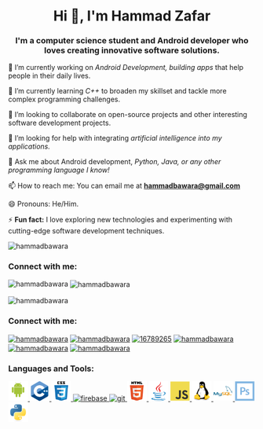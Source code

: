 <h1 align="center">Hi 👋, I'm Hammad Zafar</h1>
<h3 align="center">I'm a computer science student and Android developer who loves creating innovative software solutions.</h3>

🔭 I’m currently working on *Android Development, building apps* that help people in their daily lives.

🌱 I’m currently learning *C++* to broaden my skillset and tackle more complex programming challenges.

👯 I’m looking to collaborate on open-source projects and other interesting software development projects.

🤔 I’m looking for help with integrating *artificial intelligence into my applications.*

💬 Ask me about Android development, *Python, Java, or any other programming language I know!*

📫 How to reach me: You can email me at **hammadbawara@gmail.com**

😄 Pronouns: He/Him.

⚡ **Fun fact:** I love exploring new technologies and experimenting with cutting-edge software development techniques.

<p align="left"> <img src="https://komarev.com/ghpvc/?username=hammadbawara&label=Profile%20views&color=0e75b6&style=flat" alt="hammadbawara" /> </p>

<h3 align="left">Connect with me:</h3>
<p align="left">
</p>

<p><img align="left" src="https://github-readme-stats.vercel.app/api/top-langs?username=hammadbawara&show_icons=true&locale=en&layout=compact" alt="hammadbawara" /></p>

<p>&nbsp;<img align="center" src="https://github-readme-stats.vercel.app/api?username=hammadbawara&show_icons=true&locale=en" alt="hammadbawara" /></p>

<p><img align="center" src="https://github-readme-streak-stats.herokuapp.com/?user=hammadbawara&" alt="hammadbawara" /></p>

<h3 align="left">Connect with me:</h3>
<p align="left">
<a href="https://twitter.com/hammadbawara" target="blank"><img align="center" src="https://raw.githubusercontent.com/rahuldkjain/github-profile-readme-generator/master/src/images/icons/Social/twitter.svg" alt="hammadbawara" height="30" width="40" /></a>
<a href="https://linkedin.com/in/hammadbawara" target="blank"><img align="center" src="https://raw.githubusercontent.com/rahuldkjain/github-profile-readme-generator/master/src/images/icons/Social/linked-in-alt.svg" alt="hammadbawara" height="30" width="40" /></a>
<a href="https://stackoverflow.com/users/16789265" target="blank"><img align="center" src="https://raw.githubusercontent.com/rahuldkjain/github-profile-readme-generator/master/src/images/icons/Social/stack-overflow.svg" alt="16789265" height="30" width="40" /></a>
<a href="https://fb.com/hammadbawara" target="blank"><img align="center" src="https://raw.githubusercontent.com/rahuldkjain/github-profile-readme-generator/master/src/images/icons/Social/facebook.svg" alt="hammadbawara" height="30" width="40" /></a>
<a href="https://instagram.com/hammadbawara" target="blank"><img align="center" src="https://raw.githubusercontent.com/rahuldkjain/github-profile-readme-generator/master/src/images/icons/Social/instagram.svg" alt="hammadbawara" height="30" width="40" /></a>
<a href="https://www.leetcode.com/hammadbawara" target="blank"><img align="center" src="https://raw.githubusercontent.com/rahuldkjain/github-profile-readme-generator/master/src/images/icons/Social/leet-code.svg" alt="hammadbawara" height="30" width="40" /></a>
</p>

<h3 align="left">Languages and Tools:</h3>
<p align="left"> <a href="https://developer.android.com" target="_blank" rel="noreferrer"> <img src="https://raw.githubusercontent.com/devicons/devicon/master/icons/android/android-original-wordmark.svg" alt="android" width="40" height="40"/> </a> <a href="https://www.w3schools.com/cpp/" target="_blank" rel="noreferrer"> <img src="https://raw.githubusercontent.com/devicons/devicon/master/icons/cplusplus/cplusplus-original.svg" alt="cplusplus" width="40" height="40"/> </a> <a href="https://www.w3schools.com/css/" target="_blank" rel="noreferrer"> <img src="https://raw.githubusercontent.com/devicons/devicon/master/icons/css3/css3-original-wordmark.svg" alt="css3" width="40" height="40"/> </a> <a href="https://firebase.google.com/" target="_blank" rel="noreferrer"> <img src="https://www.vectorlogo.zone/logos/firebase/firebase-icon.svg" alt="firebase" width="40" height="40"/> </a> <a href="https://git-scm.com/" target="_blank" rel="noreferrer"> <img src="https://www.vectorlogo.zone/logos/git-scm/git-scm-icon.svg" alt="git" width="40" height="40"/> </a> <a href="https://www.w3.org/html/" target="_blank" rel="noreferrer"> <img src="https://raw.githubusercontent.com/devicons/devicon/master/icons/html5/html5-original-wordmark.svg" alt="html5" width="40" height="40"/> </a> <a href="https://www.java.com" target="_blank" rel="noreferrer"> <img src="https://raw.githubusercontent.com/devicons/devicon/master/icons/java/java-original.svg" alt="java" width="40" height="40"/> </a> <a href="https://developer.mozilla.org/en-US/docs/Web/JavaScript" target="_blank" rel="noreferrer"> <img src="https://raw.githubusercontent.com/devicons/devicon/master/icons/javascript/javascript-original.svg" alt="javascript" width="40" height="40"/> </a> <a href="https://www.linux.org/" target="_blank" rel="noreferrer"> <img src="https://raw.githubusercontent.com/devicons/devicon/master/icons/linux/linux-original.svg" alt="linux" width="40" height="40"/> </a> <a href="https://www.mysql.com/" target="_blank" rel="noreferrer"> <img src="https://raw.githubusercontent.com/devicons/devicon/master/icons/mysql/mysql-original-wordmark.svg" alt="mysql" width="40" height="40"/> </a> <a href="https://www.photoshop.com/en" target="_blank" rel="noreferrer"> <img src="https://raw.githubusercontent.com/devicons/devicon/master/icons/photoshop/photoshop-line.svg" alt="photoshop" width="40" height="40"/> </a> <a href="https://www.python.org" target="_blank" rel="noreferrer"> <img src="https://raw.githubusercontent.com/devicons/devicon/master/icons/python/python-original.svg" alt="python" width="40" height="40"/> </a> </p>
